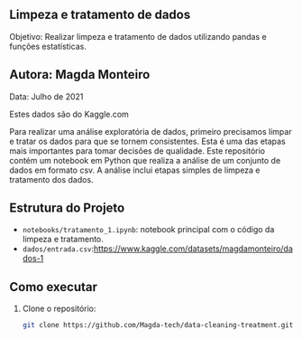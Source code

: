 ## Limpeza e tratamento de dados
Objetivo: Realizar limpeza e tratamento de dados utilizando pandas e funções estatísticas.

## Autora: Magda Monteiro
Data: Julho de 2021

Estes dados são do Kaggle.com

Para realizar uma análise exploratória de dados, primeiro precisamos limpar e tratar os dados para que se tornem consistentes. Esta é uma das etapas mais importantes para tomar decisões de qualidade.
Este repositório contém um notebook em Python que realiza a análise de um conjunto de dados em formato csv. A análise inclui etapas simples de limpeza e tratamento dos dados.


## Estrutura do Projeto

- `notebooks/tratamento_1.ipynb`: notebook principal com o código da limpeza e tratamento.
- `dados/entrada.csv`:https://www.kaggle.com/datasets/magdamonteiro/dados-1

## Como executar

1. Clone o repositório:
   ```bash
   git clone https://github.com/Magda-tech/data-cleaning-treatment.git
